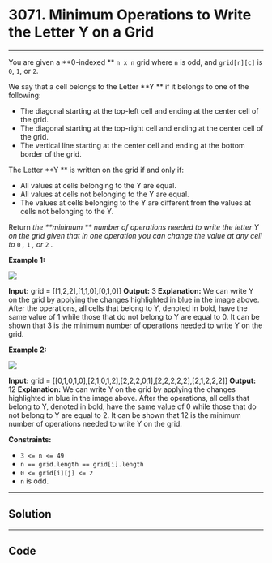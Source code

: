 # 3071. Minimum Operations to Write the Letter Y on a Grid

---

You are given a **0-indexed ** `n x n` grid where `n` is odd, and `grid[r][c]` is `0`, `1`, or `2`.

We say that a cell belongs to the Letter **Y ** if it belongs to one of the following:

  * The diagonal starting at the top-left cell and ending at the center cell of the grid.
  * The diagonal starting at the top-right cell and ending at the center cell of the grid.
  * The vertical line starting at the center cell and ending at the bottom border of the grid.



The Letter **Y ** is written on the grid if and only if:

  * All values at cells belonging to the Y are equal.
  * All values at cells not belonging to the Y are equal.
  * The values at cells belonging to the Y are different from the values at cells not belonging to the Y.



Return _the **minimum ** number of operations needed to write the letter Y on the grid given that in one operation you can change the value at any cell to_ `0` _,_ `1` _,_ _or_ `2` _._

 

**Example 1:**

![](https://assets.leetcode.com/uploads/2024/01/22/y2.png)


**Input:** grid = [[1,2,2],[1,1,0],[0,1,0]]
**Output:** 3
**Explanation:** We can write Y on the grid by applying the changes highlighted in blue in the image above. After the operations, all cells that belong to Y, denoted in bold, have the same value of 1 while those that do not belong to Y are equal to 0.
It can be shown that 3 is the minimum number of operations needed to write Y on the grid.


**Example 2:**

![](https://assets.leetcode.com/uploads/2024/01/22/y3.png)


**Input:** grid = [[0,1,0,1,0],[2,1,0,1,2],[2,2,2,0,1],[2,2,2,2,2],[2,1,2,2,2]]
**Output:** 12
**Explanation:** We can write Y on the grid by applying the changes highlighted in blue in the image above. After the operations, all cells that belong to Y, denoted in bold, have the same value of 0 while those that do not belong to Y are equal to 2. 
It can be shown that 12 is the minimum number of operations needed to write Y on the grid.

 

**Constraints:**

  * `3 <= n <= 49 `
  * `n == grid.length == grid[i].length`
  * `0 <= grid[i][j] <= 2`
  * `n` is odd.

---

## Solution



---

## Code
```python


```